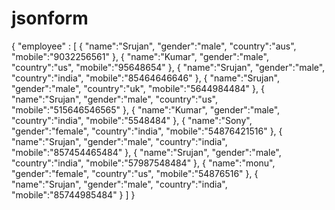 # jsonform
{
"employee" : [
{
"name":"Srujan",
"gender":"male",
"country":"aus",
"mobile":"9032256561"
},
{
"name":"Kumar",
"gender":"male",
"country":"us",
"mobile":"95648654"
},
{
"name":"Srujan",
"gender":"male",
"country":"india",
"mobile":"85464646646"
},
{
"name":"Srujan",
"gender":"male",
"country":"uk",
"mobile":"5644984484"
},
{
"name":"Srujan",
"gender":"male",
"country":"us",
"mobile":"515646546565"
},
{
"name":"Kumar",
"gender":"male",
"country":"india",
"mobile":"5548484"
},
{
"name":"Sony",
"gender":"female",
"country":"india",
"mobile":"54876421516"
},
{
"name":"Srujan",
"gender":"male",
"country":"india",
"mobile":"857454465484"
},
{
"name":"Srujan",
"gender":"male",
"country":"india",
"mobile":"57987548484"
},
{
"name":"monu",
"gender":"female",
"country":"us",
"mobile":"54876516"
},
{
"name":"Srujan",
"gender":"male",
"country":"india",
"mobile":"85744985484"
}
]
}
